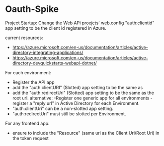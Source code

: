 # Oauth-Spike

Project Startup:
Change the Web APi proejcts' web.config "auth:clientid" app setting to be the client id registered in Azure.

current resources: 
- https://azure.microsoft.com/en-us/documentation/articles/active-directory-integrating-applications/
- https://azure.microsoft.com/en-us/documentation/articles/active-directory-devquickstarts-webapi-dotnet/

For each environment: 
- Register the API app
- add the "auth:clientURI" (Slotted) app setting to be the same as
- add the "auth:redirectUri" (Slotted) app setting to be the same as the root url.
alternative: -Register one generic app for all environments
-register a "reply url" in Active Directory for each Environment.
- "auth:clientUri" can be a non-slotted app setting.
- "auth:redirectUri" must still be slotted per Environment.

For any frontend app: 
- ensure to include the "Resource" (same uri as the Client Uri/Root Uri) in the token request